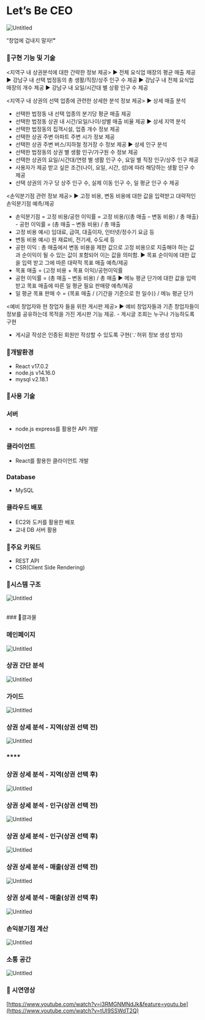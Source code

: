 # Let’s Be CEO

![Untitled](https://s3-us-west-2.amazonaws.com/secure.notion-static.com/2474b4e1-525b-4154-8e67-395d07ae1e9a/Untitled.png)

“창업에 겁내지 말자!**"**

### 📣구현 기능 및 기술

<지역구 내 상권분석에 대한 간략한 정보 제공>
▶ 전체 요식업 매장의 평균 매출 제공
▶ 강남구 내 선택 법정동의 총 생활/직장/상주 인구 수 제공
▶ 강남구 내 전체 요식업 매장의 개수 제공
▶ 강남구 내 요일/시간대 별 상황 인구 수 제공

<지역구 내 상권의 선택 업종에 관련한 상세한 분석 정보 제공>
▶ 상세 매출 분석
- 선택한 법정동 내 선택 업종의 분기당 평균 매출 제공
- 선택한 법정동 상권 내 시간/요일/나이/성별 매출 비율 제공
▶ 상세 지역 분석
- 선택한 법정동의 집객시설, 업종 개수 정보 제공
- 선택한 상권 주변 아파트 주변 시가 정보 제공
- 선택한 상권 주변 버스/지하철 정거장 수 정보 제공
▶ 상세 인구 분석
- 선택한 법정동의 상권 별 생활 인구/가구원 수 정보 제공
- 선택한 상권의 요일/시간대/연령 별 생활 인구 수, 요일 별 직장 인구/상주 인구 제공
- 사용자가 제공 받고 싶은 조건(나이, 요일, 시간, 성)에 따라 해당하는 생활 인구 수 제공
- 선택 상권의 가구 당 상주 인구 수, 실제 이동 인구 수, 일 평균 인구 수 제공

<손익분기점 관련 정보 제공>
▶ 고정 비용, 변동 비용에 대한 값을 입력받고 대략적인 손익분기점 예측/제공
- 손익분기점 = 고정 비용/공헌 이익률 = 고정 비용/{(총 매출 – 변동 비용) / 총 매출} - 공헌 이익률 = (총 매출 – 변동 비용) / 총 매출
- 고정 비용 예시) 임대료, 급여, 대출이자, 인터넷/정수기 요금 등
- 변동 비용 예시) 원 재료비, 전기세, 수도세 등
- 공헌 이익 : 총 매출에서 변동 비용을 제한 값으로 고정 비용으로 지출해야 하는 값과
순이익이 될 수 있는 값이 포함되어 이는 값을 의미함. ▶ 목표 순이익에 대한 값을 입력 받고 그에 따른 대략적 목표 매출 예측/제공
- 목표 매출 = (고정 비용 + 목표 이익)/공헌이익률
- 공헌 이익률 = (총 매출 – 변동 비용) / 총 매출
▶ 메뉴 평균 단가에 대한 값을 입력 받고 목표 매출에 따른 일 평균 필요 판매량 예측/제공
- 일 평균 목표 판매 수 = {목표 매출 / (기간을 기준으로 한 일수)} / 메뉴 평균 단가

<예비 창업자와 현 창업자 들을 위한 게시판 제공>
▶ 예비 창업자들과 기존 창업자들이 정보를 공유하는데 목적을 가진 게시판 기능 제공. - 게시글 조회는 누구나 가능하도록 구현
- 게시글 작성은 인증된 회원만 작성할 수 있도록 구현(∵허위 정보 생성 방지)

### 📣개발환경

- React  v17.0.2
- node.js v14.16.0
- mysql v2.18.1

### 📣사용 기술

### 서버

- node.js express를 활용한 API 개발

### 클라이언트

- React를 활용한 클라이언트 개발

### Database

- MySQL

### 클라우드 배포

- EC2와 도커를 활용한 배포
- 교내 DB 서버 활용

### 📣주요 키워드

- REST API
- CSR(Client Side Rendering)

### 📣시스템 구조

![Untitled](https://s3-us-west-2.amazonaws.com/secure.notion-static.com/4f3f0edc-8ebd-4aea-b180-6e77cd61dd64/Untitled.png)

<br>
### 📣결과물

### 메인페이지

![Untitled](https://s3-us-west-2.amazonaws.com/secure.notion-static.com/b65c627a-f5ef-4e97-b9c5-a63696d3456b/Untitled.png)

### **상권 간단 분석**

![Untitled](https://s3-us-west-2.amazonaws.com/secure.notion-static.com/ff781fc4-0b27-46a5-9fe3-a2f33605affa/Untitled.png)

### **가이드**

![Untitled](https://s3-us-west-2.amazonaws.com/secure.notion-static.com/27f366a1-428f-4676-a638-9702d77c4e53/Untitled.png)

### **상권 상세 분석 - 지역(상권 선택 전)**

![Untitled](https://s3-us-west-2.amazonaws.com/secure.notion-static.com/58c9cc2c-7c6e-4fa0-bea9-a930ddacedb9/Untitled.png)

### ****

### 상권 상세 분석 - 지역(상권 선택 후)

![Untitled](https://s3-us-west-2.amazonaws.com/secure.notion-static.com/ce6c02be-d48b-498f-8b15-6c3126d24227/Untitled.png)

### **상권 상세 분석 - 인구(상권 선택 전)**

![Untitled](https://s3-us-west-2.amazonaws.com/secure.notion-static.com/9460a806-94cc-466b-a0ca-172501522e32/Untitled.png)

### **상권 상세 분석 - 인구(상권 선택 후)**

![Untitled](https://s3-us-west-2.amazonaws.com/secure.notion-static.com/2c84347b-640c-446d-b0a7-f14b8ff6ecdf/Untitled.png)

### **상권 상세 분석 - 매출(상권 선택 전)**

![Untitled](https://s3-us-west-2.amazonaws.com/secure.notion-static.com/e5977e30-f583-426d-ba69-05342f992b35/Untitled.png)

### **상권 상세 분석 - 매출(상권 선택 후)**

![Untitled](https://s3-us-west-2.amazonaws.com/secure.notion-static.com/16ed11c5-2006-4060-b597-a8992143b418/Untitled.png)

### **손익분기점 계산**

![Untitled](https://s3-us-west-2.amazonaws.com/secure.notion-static.com/27b08814-33eb-40ef-b42a-ec3871b8473b/Untitled.png)

### 소통 공간

![Untitled](https://s3-us-west-2.amazonaws.com/secure.notion-static.com/534ea646-8e54-4f8c-adfc-42f3a3f08bd6/Untitled.png)

### 📣 시연영상

[https://www.youtube.com/watch?v=i3RMGNMNdJk&feature=youtu.be](https://www.youtube.com/watch?v=tUI9SSWdT2Q)

<br>